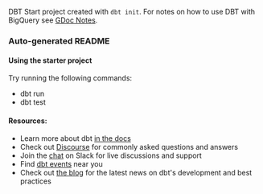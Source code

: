 DBT Start project created with `dbt init`. For notes on how to use DBT with BigQuery
see [GDoc Notes](https://docs.google.com/document/d/1NN2CYCtmMri1cWaGa8j2B8I78hhuMEsWWDAbqTIdh_I/).

### Auto-generated README

#### Using the starter project

Try running the following commands:
- dbt run
- dbt test


#### Resources:
- Learn more about dbt [in the docs](https://docs.getdbt.com/docs/introduction)
- Check out [Discourse](https://discourse.getdbt.com/) for commonly asked questions and answers
- Join the [chat](https://community.getdbt.com/) on Slack for live discussions and support
- Find [dbt events](https://events.getdbt.com) near you
- Check out [the blog](https://blog.getdbt.com/) for the latest news on dbt's development and best practices
